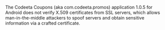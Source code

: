 The Codeeta Coupons (aka com.codeeta.promos) application 1.0.5 for Android does not verify X.509 certificates from SSL servers, which allows man-in-the-middle attackers to spoof servers and obtain sensitive information via a crafted certificate.